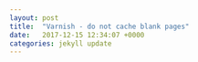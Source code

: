 ```yaml
---
layout: post
title:  "Varnish - do not cache blank pages"
date:   2017-12-15 12:34:07 +0000
categories: jekyll update
---
```


